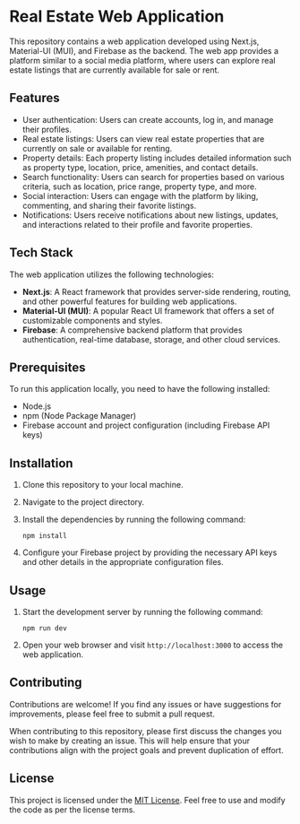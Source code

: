 # Real Estate Web Application

This repository contains a web application developed using Next.js, Material-UI (MUI), and Firebase as the backend. The web app provides a platform similar to a social media platform, where users can explore real estate listings that are currently available for sale or rent.

## Features

- User authentication: Users can create accounts, log in, and manage their profiles.
- Real estate listings: Users can view real estate properties that are currently on sale or available for renting.
- Property details: Each property listing includes detailed information such as property type, location, price, amenities, and contact details.
- Search functionality: Users can search for properties based on various criteria, such as location, price range, property type, and more.
- Social interaction: Users can engage with the platform by liking, commenting, and sharing their favorite listings.
- Notifications: Users receive notifications about new listings, updates, and interactions related to their profile and favorite properties.

## Tech Stack

The web application utilizes the following technologies:

- **Next.js**: A React framework that provides server-side rendering, routing, and other powerful features for building web applications.
- **Material-UI (MUI)**: A popular React UI framework that offers a set of customizable components and styles.
- **Firebase**: A comprehensive backend platform that provides authentication, real-time database, storage, and other cloud services.

## Prerequisites

To run this application locally, you need to have the following installed:

- Node.js
- npm (Node Package Manager)
- Firebase account and project configuration (including Firebase API keys)

## Installation

1. Clone this repository to your local machine.
2. Navigate to the project directory.
3. Install the dependencies by running the following command:

   ```shell
   npm install
   ```

4. Configure your Firebase project by providing the necessary API keys and other details in the appropriate configuration files.

## Usage

1. Start the development server by running the following command:

   ```shell
   npm run dev
   ```

2. Open your web browser and visit `http://localhost:3000` to access the web application.

## Contributing

Contributions are welcome! If you find any issues or have suggestions for improvements, please feel free to submit a pull request.

When contributing to this repository, please first discuss the changes you wish to make by creating an issue. This will help ensure that your contributions align with the project goals and prevent duplication of effort.

## License

This project is licensed under the [MIT License](LICENSE). Feel free to use and modify the code as per the license terms.